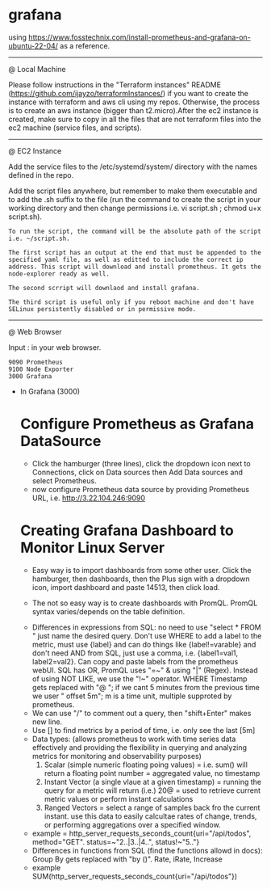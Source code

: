 # grafana

using https://www.fosstechnix.com/install-prometheus-and-grafana-on-ubuntu-22-04/ as a reference.

---

@ Local Machine

Please follow instructions in the "Terraform instances" README (https://github.com/ijayzo/terraformInstances/) if you want to create the instance with terraform and aws cli using my repos. Otherwise, the process is to create an aws instance (bigger than t2.micro).After the ec2 instance is created, make sure to copy in all the files that are not terraform files into the ec2 machine (service files, and scripts).

---

@ EC2 Instance

Add the service files to the /etc/systemd/system/ directory with the names defined in the repo. 

Add the script files anywhere, but remember to make them executable and to add the .sh suffix to the file (run the command to create the script in your working directory and then change permissions i.e. vi script.sh ; chmod u+x script.sh).

	To run the script, the command will be the absolute path of the script i.e. ~/script.sh.

	The first script has an output at the end that must be appended to the specified yaml file, as well as editted to include the correct ip address. This script will download and install prometheus. It gets the node-explorer ready as well. 

	The second scrript will downlaod and install grafana.
	
	The third script is useful only if you reboot machine and don't have SELinux persistently disabled or in permissive mode. 

---

@ Web Browser

Input <EC2 Public IPv4 address>:<port> in your web browser. 
	
	9090 Prometheus 
	9100 Node Exporter
	3000 Grafana

- In Grafana (3000)
	
	# Configure Prometheus as Grafana DataSource	
	+ Click the hamburger (three lines), click the dropdown icon next to Connections, click on Data sources then Add Data sources and select Prometheus. 
	+ now configure Prometheus data source by providing Prometheus URL, i.e. http://3.22.104.246:9090

	# Creating Grafana Dashboard to Monitor Linux Server
	+ Easy way is to import dashboards from some other user. Click the hamburger, then dashboards, then the Plus sign with a dropdown icon, import dashboard and paste 14513, then click load.

	+ The not so easy way is to create dashboards with PromQL. PromQL syntax varies/depends on the table definition. 
	- Differences in expressions from SQL: no need to use "select * FROM <desired query>" just name the desired query. Don't use WHERE to add a label to the metric, must use {label} and can do things like {label!=varable} and don't need AND from SQL, just use a comma, i.e. {label1=val1, label2=val2}. Can copy and paste labels from the prometheus webUI. SQL has OR, PromQL uses "=~" & using "|" (Regex). Instead of using NOT LIKE, we use the "!~" operator. WHERE Timestamp gets replaced with "@ <unix timestamp>"; if we cant 5 minutes from the previous time we user "<metric> offset 5m"; m is a time unit, multiple supproted by prometheus. 
	- We can use "/" to comment out a query, then "shift+Enter" makes new line.
	- Use [] to find metrics by a period of time, i.e. only see the last [5m] 
	- Data types: (allows prometheus to work with time series data effectively and providing the flexibility in querying and analyzing metrics for monitoring and observability purposes)
		1. Scalar (simple numeric floating poing values) = i.e. sum(<metric>) will return a floating point number = aggregated value, no timestamp
		2. Instant Vector (a single vlaue at a given timestamp) = running the query for a metric will return (i.e.) 20@<unix timestamp> = used to retrieve current metric values or perform instant calculations 
		3. Ranged Vectors = select a range of samples back fro the current instant. use this data to easily calcultae rates of change, trends, or performing aggregations over a specified window.  
	- example = http_server_requests_seconds_count{uri="/api/todos", method="GET". status=~"2..|3..|4..", status!~"5.."}
	- Differences in functions from SQL (find the functions allowd in docs): Group By gets replaced with "by (<group by particular label>)". Rate, iRate, Increase
	- example SUM(http_server_requests_seconds_count{uri="/api/todos"})
		
		
	

	


